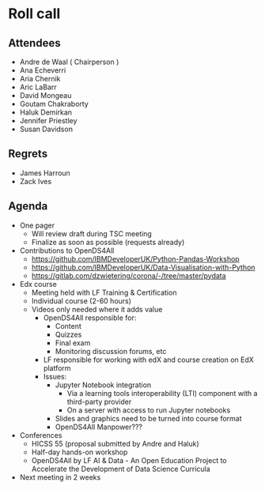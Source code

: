 # Roll call
## Attendees

- Andre de Waal ( Chairperson )
- Ana Echeverri
- Aria Chernik
- Aric LaBarr
- David Mongeau
- Goutam Chakraborty
- Haluk Demirkan
- Jennifer Priestley
- Susan Davidson

## Regrets

- James Harroun
- Zack Ives

## Agenda

- One pager 
  - Will review draft during TSC meeting
  - Finalize as soon as possible (requests already)
- Contributions to OpenDS4All
  - https://github.com/IBMDeveloperUK/Python-Pandas-Workshop
  - https://github.com/IBMDeveloperUK/Data-Visualisation-with-Python
  - https://gitlab.com/dzwietering/corona/-/tree/master/pydata
- Edx course
  - Meeting held with LF Training & Certification
  - Individual course (2-60 hours)
  - Videos only needed where it adds value
    - OpenDS4All responsible for:
      - Content 
      - Quizzes 
      - Final exam
      - Monitoring discussion forums, etc
    - LF responsible for working with edX and course creation on EdX platform
    - Issues: 
      - Jupyter Notebook integration
        - Via a learning tools interoperability (LTI) component with a third-party provider
        - On a server with access to run Jupyter notebooks 
      - Slides and graphics need to be turned into course format
      - OpenDS4All Manpower??? 
- Conferences
   - HICSS 55 (proposal submitted by Andre and Haluk)
   - Half-day hands-on workshop
   - OpenDS4All by LF AI & Data - An Open Education Project to Accelerate the Development of Data Science Curricula
- Next meeting in 2 weeks
